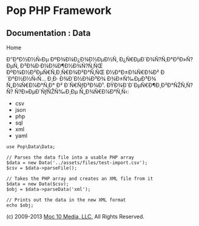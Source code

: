 Pop PHP Framework
=================

Documentation : Data
--------------------

Home

Ð”Ð°Ð½Ð½Ñ‹Ðµ ÐºÐ¾Ð¼Ð¿Ð¾Ð½ÐµÐ½Ñ‚ Ð¿Ñ€ÐµÐ´Ð¾Ñ?Ñ‚Ð°Ð²Ð»Ñ?ÐµÑ‚
Ð²Ð¾Ð·Ð¼Ð¾Ð¶Ð½Ð¾Ñ?Ñ‚ÑŒ ÐºÐ¾Ð½Ð²ÐµÑ€Ñ‚Ð¸Ñ€Ð¾Ð²Ð°Ñ‚ÑŒ Ð½Ð°Ð±Ð¾Ñ€Ð¾Ð²
Ð´Ð°Ð½Ð½Ñ‹Ñ… Ð¸Ð· Ð¾Ð´Ð½Ð¾Ð³Ð¾ Ð¾Ð±Ñ‰ÐµÐ³Ð¾ Ñ„Ð¾Ñ€Ð¼Ð°Ñ‚Ð° Ð²
Ð´Ñ€ÑƒÐ³Ð¾Ð¹. ÐŸÐ¾Ð´Ð´ÐµÑ€Ð¶Ð¸Ð²Ð°ÑŽÑ‚Ñ?Ñ? Ñ?Ð»ÐµÐ´ÑƒÑŽÑ‰Ð¸Ðµ
Ñ„Ð¾Ñ€Ð¼Ð°Ñ‚Ñ‹:

-   csv
-   json
-   php
-   sql
-   xml
-   yaml

<!-- -->

    use Pop\Data\Data;

    // Parses the data file into a usable PHP array
    $data = new Data('../assets/files/test-import.csv');
    $csv = $data->parseFile();

    // Takes the PHP array and creates an XML file from it
    $data = new Data($csv);
    $obj = $data->parseData('xml');

    // Prints out the data in the new XML format
    echo $obj;

\(c) 2009-2013 [Moc 10 Media, LLC.](http://www.moc10media.com) All
Rights Reserved.
